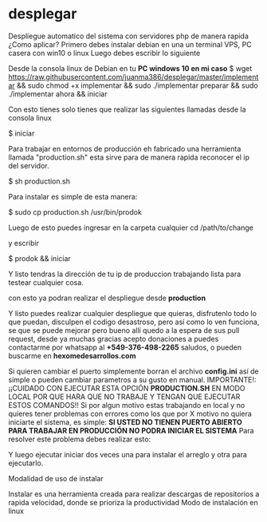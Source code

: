 # desplegar
Despliegue automatico del sistema con servidores php de manera rapida
¿Como aplicar?
Primero debes instalar debian en una un terminal VPS, PC casera con win10 o linux
Luego debes escribir lo siguiente

Desde la consola linux de Debian en tu **PC windows 10 en mi caso**
$ wget https://raw.githubusercontent.com/juanma386/desplegar/master/implementar && sudo chmod +x implementar && sudo ./implementar preparar && sudo ./implementar ahora && iniciar

Con esto tienes solo tienes que realizar las siguientes llamadas desde la consola linux

$ iniciar

Para trabajar en entornos de producción eh fabricado una herramienta llamada "production.sh" esta sirve para de manera rapida reconocer el ip del servidor.

$ sh production.sh

Para instalar es simple de esta manera:

$ sudo cp production.sh /usr/bin/prodok

Luego de esto puedes ingresar en la carpeta cualquier
cd /path/to/change

y escribir 

$ prodok && iniciar

Y listo tendras la dirección de tu ip de produccion trabajando lista para testear cualquier cosa.

con esto ya podran realizar el despliegue desde **production**

Y listo puedes realizar cualquier despliegue que quieras, disfrutenlo todo lo que puedan, disculpen el codigo desastroso, pero así como lo ven funciona, se que se puede mejorar pero bueno allí quedo a la espera de sus pull request, desde ya muchas gracias acepto donaciones a puedes contactarme por whatsapp al **+549-376-498-2265** saludos, o pueden buscarme en **hexomedesarrollos.com**

Si quieren cambiar el puerto simplemente borran el archivo **config.ini** así de simple o pueden cambiar parametros a su gusto en manual.
IMPORTANTE!: ¡¡CUIDADO CON EJECUTAR ESTA OPCIÓN **PRODUCTION.SH** EN MODO LOCAL POR QUE HARA QUE NO TRABAJE Y TENGAN QUE EJECUTAR ESTOS COMANDOS!! Si por algun motivo estas trabajando en local y no quieres tener problemas con errores como los que por X motivo no quiera iniciarte el sistema, es simple: **SI USTED NO TIENEN PUERTO ABIERTO PARA TRABAJAR EN PRODUCCIÓN NO PODRA INICIAR EL SISTEMA**
Para resolver este problema debes realizar esto:

Y luego ejecutar iniciar dos veces una para instalar el arreglo y otra para ejecutarlo.


Modalidad de uso de instalar

Instalar es una herramienta creada para realizar descargas de repositorios a rapida velocidad, donde se prioriza la productividad
Modo de instalación en linux


